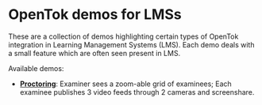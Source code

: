 # OpenTok demos for LMSs

These are a collection of demos highlighting certain types of OpenTok integration in Learning Management Systems (LMS). Each demo deals with a small feature which are often seen present in LMS.

Available demos:

- [**Proctoring**](proctoring): Examiner sees a zoom-able grid of examinees; Each examinee publishes 3 video feeds through 2 cameras and screenshare.
